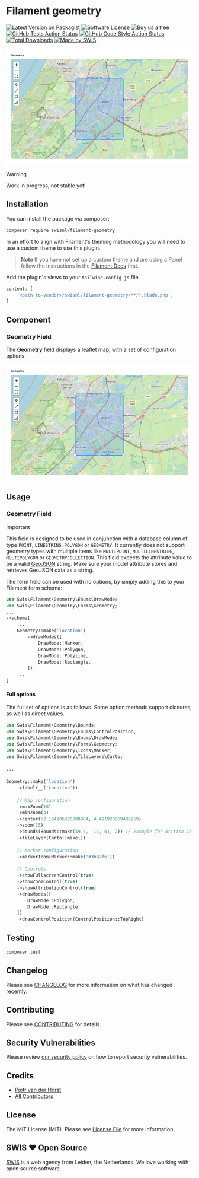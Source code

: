 # Filament geometry

<div class="filament-hidden">

[![Latest Version on Packagist](https://img.shields.io/packagist/v/swisnl/filament-geometry.svg?style=flat-square)](https://packagist.org/packages/swisnl/filament-geometry)
[![Software License](https://img.shields.io/badge/license-MIT-brightgreen.svg?style=flat-square)](LICENSE.md)
[![Buy us a tree](https://img.shields.io/badge/Treeware-%F0%9F%8C%B3-lightgreen.svg?style=flat-square)](https://plant.treeware.earth/swisnl/filament-geometry)
[![GitHub Tests Action Status](https://img.shields.io/github/actions/workflow/status/swisnl/filament-geometry/run-tests.yml?branch=main&label=tests&style=flat-square)](https://github.com/swisnl/filament-geometry/actions?query=workflow%3Arun-tests+branch%3Amain)
[![GitHub Code Style Action Status](https://img.shields.io/github/actions/workflow/status/swisnl/filament-geometry/fix-php-code-style-issues.yml?branch=main&label=code%20style&style=flat-square)](https://github.com/swisnl/filament-geometry/actions?query=workflow%3A"Fix+PHP+Code+Styling"+branch%3Amain)
[![Total Downloads](https://img.shields.io/packagist/dt/swisnl/filament-geometry.svg?style=flat-square)](https://packagist.org/packages/swisnl/filament-geometry)
[![Made by SWIS](https://img.shields.io/badge/%F0%9F%9A%80-made%20by%20SWIS-%230737A9.svg?style=flat-square)](https://www.swis.nl)

![Filament geometry screenshot](https://github.com/swisnl/filament-geometry/blob/main/art/screenshot.png)

</div>

> [!WARNING]
> Work in progress, not stable yet!
>

## Installation

You can install the package via composer:

```bash
composer require swisnl/filament-geometry
```

In an effort to align with Filament's theming methodology you will need to use a custom theme to use this plugin.

> **Note**
> If you have not set up a custom theme and are using a Panel follow the instructions in the [Filament Docs](https://filamentphp.com/docs/4.x/panels/themes#creating-a-custom-theme) first.

Add the plugin's views to your `tailwind.config.js` file.

```js
content: [
    '<path-to-vendor>/swisnl/filament-geometry/**/*.blade.php',
]
```

## Component

### Geometry Field

The **Geometry** field displays a leaflet map, with a set of configuration options.

![Map Field](art/screenshot.png)

## Usage

### Geometry Field

> [!IMPORTANT]  
> This field is designed to be used in conjunction with a database column of type `POINT`, `LINESTRING`, `POLYGON` or `GEOMETRY`. It currently does not support geometry types with multiple items like `MULTIPOINT`, `MULTILINESTRING`, `MULTIPOLYGON` or `GEOMETRYCOLLECTION`. This field expects the attribute value to be a valid [GeoJSON](https://geojson.org/) string. Make sure your model attribute stores and retrieves GeoJSON data as a string.

The form field can be used with no options, by simply adding this to your Filament
form schema:

```php
use Swis\Filament\Geometry\Enums\DrawMode;
use Swis\Filament\Geometry\Forms\Geometry;
...
->schema[
    ...
    Geometry::make('location')
        ->drawModes([
            DrawMode::Marker,
            DrawMode::Polygon,
            DrawMode::Polyline,
            DrawMode::Rectangle,
        ]),
    ...
]
```

#### Full options

The full set of options is as follows. Some option methods support closures, as well as direct values.

```php
use Swis\Filament\Geometry\Bounds;
use Swis\Filament\Geometry\Enums\ControlPosition;
use Swis\Filament\Geometry\Enums\DrawMode;
use Swis\Filament\Geometry\Forms\Geometry;
use Swis\Filament\Geometry\Icons\Marker;
use Swis\Filament\Geometry\TileLayers\Carto;

...

Geometry::make('location')
    ->label(__('Location'))

    // Map configuration
    ->maxZoom(16)
    ->minZoom(4)
    ->center(52.164206390898904, 4.491920969490259)
    ->zoom(15)
    ->bounds(Bounds::make(49.5, -11, 61, 2)) // Example for British Isles
    ->tileLayer(Carto::make())

    // Marker configuration
    ->markerIcon(Marker::make('#3b82f6'))
    
    // Controls
    ->showFullscreenControl(true)
    ->showZoomControl(true)
    ->showAttributionControl(true)
    ->drawModes([
        DrawMode::Polygon,
        DrawMode::Rectangle,
    ])
    ->drawControlPosition(ControlPosition::TopRight)
```

## Testing

```bash
composer test
```

## Changelog

Please see [CHANGELOG](https://github.com/swisnl/filament-geometry/blob/main/CHANGELOG.md) for more information on what has changed recently.

## Contributing

Please see [CONTRIBUTING](https://github.com/swisnl/filament-geometry/blob/main/.github/CONTRIBUTING.md) for details.

## Security Vulnerabilities

Please review [our security policy](https://github.com/swisnl/filament-geometry/security/policy) on how to report security vulnerabilities.

## Credits

- [Pjotr van der Horst](https://github.com/pjotrvdh)
- [All Contributors](https://github.com/swisnl/filament-geometry/contributors)

## License

The MIT License (MIT). Please see [License File](https://github.com/swisnl/filament-geometry/blob/main/LICENSE.md) for more information.

## SWIS ❤️ Open Source

[SWIS](https://www.swis.nl) is a web agency from Leiden, the Netherlands. We love working with open source software.
